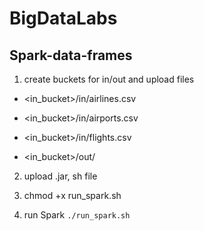 # BigDataLabs

## Spark-data-frames


1. create buckets for in/out and upload files


- <in_bucket>/in/airlines.csv
- <in_bucket>/in/airports.csv
- <in_bucket>/in/flights.csv

- <in_bucket>/out/

2. upload .jar, sh file

3. chmod +x run_spark.sh

4. run Spark `./run_spark.sh`
